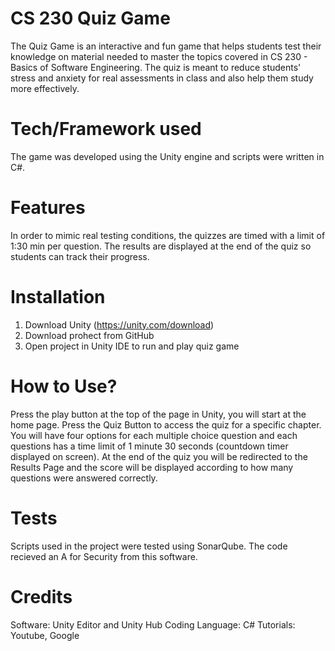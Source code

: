 # CS 230 Quiz Game
The Quiz Game is an interactive and fun game that helps students test their knowledge on material needed to master the topics covered in CS 230 - Basics of Software Engineering. The quiz is meant to reduce students' stress and anxiety for real assessments in class and also help them study more effectively. 

# Tech/Framework used
The game was developed using the Unity engine and scripts were written in C#. 

# Features
In order to mimic real testing conditions, the quizzes are timed with a limit of 1:30 min per question. The results are displayed at the end of the quiz so students can track their progress. 

# Installation
1) Download Unity (https://unity.com/download)
2) Download prohect from GitHub
3) Open project in Unity IDE to run and play quiz game 

# How to Use?
Press the play button at the top of the page in Unity, you will start at the home page. Press the Quiz Button to access the quiz for a specific chapter. You will have four options for each multiple choice question and each questions has a time limit of 1 minute 30 seconds (countdown timer displayed on screen). At the end of the quiz you will be redirected to the Results Page and the score will be displayed according to how many questions were answered correctly. 

# Tests
Scripts used in the project were tested using SonarQube. The code recieved an A for Security from this software. 


# Credits
Software: Unity Editor and Unity Hub
Coding Language: C#
Tutorials: Youtube, Google 
